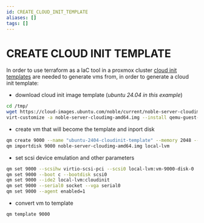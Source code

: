 ```yaml
---
id: CREATE_CLOUD_INIT_TEMPLATE
aliases: []
tags: []
---
```


# CREATE CLOUD INIT TEMPLATE

In order to use terraform as a IaC tool in a proxmox cluster [cloud init templates](https://pve.proxmox.com/wiki/Cloud-Init_Support) are needed to generate vms from, in order to generate a cloud init template:

- download cloud init image template (*ubuntu 24.04 in this example*)

```bash
cd /tmp/
wget https://cloud-images.ubuntu.com/noble/current/noble-server-cloudimg-amd64.img
virt-customize -a noble-server-cloudimg-amd64.img --install qemu-guest-agent
```

- create vm that will become the template and inport disk

```bash
qm create 9000 --name "ubuntu-2404-cloudinit-template" --memory 2048 --cores 2 --net0 virtio,bridge=vmbr0
qm importdisk 9000 noble-server-cloudimg-amd64.img local-lvm
```

- set scsi device emulation and other parameters

```bash
qm set 9000 --scsihw virtio-scsi-pci --scsi0 local-lvm:vm-9000-disk-0
qm set 9000 --boot c --bootdisk scsi0
qm set 9000 --ide2 local-lvm:cloudinit
qm set 9000 --serial0 socket --vga serial0
qm set 9000 --agent enabled=1
```

- convert vm to template

```bash
qm template 9000
```
